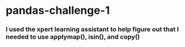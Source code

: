 # pandas-challenge-1

### I used the xpert learning assistant to help figure out that I needed to use applymap(), isin(), and copy()

